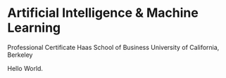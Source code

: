 # Artificial Intelligence & Machine Learning
Professional Certificate
Haas School of Business
University of California, Berkeley

Hello World.

